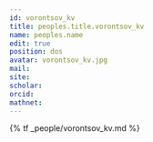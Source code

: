```yaml
---
id: vorontsov_kv
title: peoples.title.vorontsov_kv
name: peoples.name
edit: true
position: dos
avatar: vorontsov_kv.jpg
mail:
site:
scholar:
orcid:
mathnet:
---
```


{% tf _people/vorontsov_kv.md %}